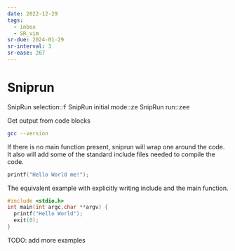 ```yaml
---
date: 2022-12-29
tags:
  - inbox
  - SR_vim
sr-due: 2024-01-29
sr-interval: 3
sr-ease: 267
---
```


# Sniprun

SnipRun selection::<kbd>f</kbd> 
SnipRun initial mode::<kbd><leader>ze</kbd>
SnipRun run::<kbd><leader>zee</kbd>

Get output from code blocks

```bash
gcc --version
```

If there is no main function present, sniprun will wrap one around the code. It
also will add some of the standard include files needed to compile the code.

```c
printf("Hello World me!");
```

The equivalent example with explicitly writing include and the main function.

```c
#include <stdio.h>
int main(int argc,char **argv) {
  printf("Hello World");
  exit(0);
}
```
TODO: add more examples